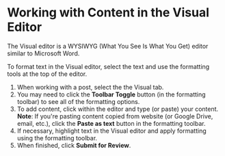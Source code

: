 # Working with Content in the Visual Editor

The Visual editor is a WYSIWYG \(What You See Is What You Get\) editor similar to Microsoft Word.

To format text in the Visual editor, select the text and use the formatting tools at the top of the editor.

1. When working with a post, select the the Visual tab.
2. You may need to click the **Toolbar Toggle** button \(in the formatting toolbar\) to see all of the formatting options.
3. To add content, click within the editor and type \(or paste\) your content. **Note**: If you're pasting content copied from website \(or Google Drive, email, etc.\), click the **Paste as text** button in the formatting toolbar.
4. If necessary, highlight text in the Visual editor and apply formatting using the formatting toolbar.
5. When finished, click **Submit for Review**.



